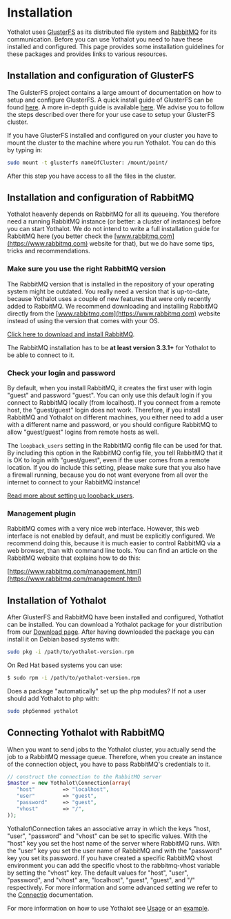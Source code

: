 # Installation

Yothalot uses [GlusterFS](http://www.gluster.org/) as its distributed
file system and [RabbitMQ](https://www.rabbitmq.com/) for its communication.
Before you can use Yothalot you need to have these installed and
configured. This page provides some installation guidelines for these
packages and provides links to various resources. 


## Installation and configuration of GlusterFS

The GulsterFS project contains a large amount of documentation on how to 
setup and configure GlusterFS. A quick install guide of GlusterFS can
be found [here](http://gluster.readthedocs.org/en/latest/Quick-Start-Guide/Quickstart/).
A more in-depth guide is available [here](http://gluster.readthedocs.org/en/latest/Install-Guide/Overview/).
We advise you to follow the steps described over there for your use case
to setup your GlusterFS cluster.

If you have GlusterFS installed and configured on your cluster you
have to mount the cluster to the machine where you run Yothalot. You
can do this by typing in:
```bash
sudo mount -t glusterfs nameOfCluster: /mount/point/
```

After this step you have access to all the files in the cluster.


## Installation and configuration of RabbitMQ

Yothalot heavenly depends on RabbitMQ for all its queueing. You therefore need a 
running RabbitMQ instance (or better: a cluster of instances) before you can start 
Yothalot. We do not intend to write a full installation guide for RabbitMQ here 
(you better check the [www.rabbitmq.com](https://www.rabbitmq.com) website for that), 
but we do have some tips, tricks and recommendations.


### Make sure you use the right RabbitMQ version

The RabbitMQ version that is installed in the repository of your operating 
system might be outdated. You really need a version that is up-to-date, 
because Yothalot uses a couple of new features that were only recently
added to RabbitMQ. We recommend downloading and installing RabbitMQ
directly from the [www.rabbitmq.com](https://www.rabbitmq.com) website
instead of using the version that comes with your OS.

[Click here to download and install RabbitMQ](https://www.rabbitmq.com/download.html).

The RabbitMQ installation has to be **at least version 3.3.1+** for Yothalot to be 
able to connect to it.


### Check your login and password

By default, when you install RabbitMQ, it creates the first user with login 
"guest" and password "guest". You can only use this default login if you connect 
to RabbitMQ locally (from localhost). If you connect from a remote host, the "guest/guest" 
login does not work. Therefore, if you install RabbitMQ and Yothalot on different machines, 
you either need to add a user with a different name and password, or you should configure 
RabbitMQ to allow "guest/guest" logins from remote hosts as well.

The `loopback_users` setting in the RabbitMQ config file can be used for that. 
By including this option in the RabbitMQ config file, you tell RabbitMQ that it is OK to 
login with "guest/guest", even if the user comes from a remote location. If you do 
include this setting, please make sure that you also have a firewall running, 
because you do not want everyone from all over the internet to connect to your 
RabbitMQ instance!

[Read more about setting up loopback_users](https://www.rabbitmq.com/access-control.html).


### Management plugin

RabbitMQ comes with a very nice web interface. However, this 
web interface is not enabled by default, and must be explicitly configured. We 
recommend doing this, because it is much easier to control RabbitMQ via a web 
browser, than with command line tools. You can find an article on the RabbitMQ 
website that explains how to do this:

[https://www.rabbitmq.com/management.html](https://www.rabbitmq.com/management.html)

## Installation of Yothalot

After GlusterFS and RabbitMQ have been installed and configured, Yothatlot can be
installed. You can download a Yothalot package for your distribution from our 
[Download page](LINK). After having downloaded the package you can install it on
Debian based systems with:

```bash
sudo pkg -i /path/to/yothalot-version.rpm
```
On Red Hat based systems you can use:

```bash
$ sudo rpm -i /path/to/yothalot-version.rpm
```
Does a package "automatically" set up the php modules? If not a user should
add Yothalot to php with:
```bash
sudo php5enmod yothalot
```

## Connecting Yothalot with RabbitMQ 

When you want to send jobs to the Yothalot cluster, you actually send the job to a RabbitMQ
message queue. Therefore, when you create an instance of the connection object, you have to pass
RabbitMQ's credentials to it. 

```php
// construct the connection to the RabbitMQ server
$master = new Yothalot\Connection(array(
   "host"         => "localhost",
   "user"         => "guest",
   "password"     => "guest",
   "vhost"        => "/",
)); 
```
Yothalot\Connection takes an associative array in which the keys "host, "user",
"password" and "vhost" can be set to specific values. With the "host" key you set
the host name of the server where RabbitMQ runs. With the "user" key you set the user
name of RabbitMQ and with the "password" key you set its password.
If you have created a specific RabbitMQ vhost environment you can add the
specific vhost to the rabbitmq-vhost variable by setting the "vhost" key.
The default values for "host", "user", "password", and "vhost" are, "localhost",
"guest", "guest", and "/" respectively. For more information and some advanced
setting we refer to the [Connectio](copernica-docs:Yothalot/connection "Connection") documentation.

For more information on how to use Yothalot see [Usage](copernica-docs:Yothalot/usage "Usage") or an [example](copernica-docs:Yothalot/hellowordl). 

